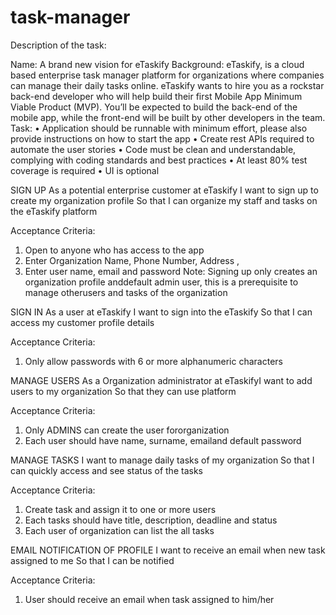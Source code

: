# task-manager
Description of the task:

Name: A brand new vision for eTaskify
  Background: eTaskify, is a cloud based enterprise task manager platform for organizations where companies
can manage their daily tasks online. eTaskify wants to hire you as a rockstar back-end
developer who will help build their first Mobile App Minimum Viable Product (MVP). You’ll be
expected to build the back-end of the mobile app, while the front-end will be built by other
developers in the team.
Task:
• Application should be runnable with minimum effort, please also provide instructions
on how to start the app
• Create rest APIs required to automate the user stories
• Code must be clean and understandable, complying with coding standards and best
practices
• At least 80% test coverage is required
• UI is optional

SIGN UP
As a potential enterprise customer at eTaskify I want to sign up to create my organization profile 
So that I can organize my staff and tasks on the eTaskify platform

Acceptance Criteria:
1. Open to anyone who has access to the app
2. Enter Organization Name, Phone Number,
Address ,
3. Enter user name, email and password
Note: Signing up only creates an organization profile anddefault admin user, this is a prerequisite to manage otherusers and tasks of the organization

SIGN IN
As a user at eTaskify I want to sign into the eTaskify
So that I can access my customer profile details

Acceptance Criteria:
1. Only allow passwords with 6 or more alphanumeric characters

MANAGE USERS
As a Organization administrator at eTaskifyI want to add users to my organization
So that they can use platform

Acceptance Criteria:
1. Only ADMINS can create the user fororganization
2. Each user should have name, surname, emailand default password 

MANAGE TASKS
I want to manage daily tasks of my organization
So that I can quickly access and see status of the tasks

Acceptance Criteria:
1. Create task and assign it to one or more users
2. Each tasks should have title, description, deadline and status
3. Each user of organization can list the all tasks

EMAIL NOTIFICATION OF PROFILE
I want to receive an email when new task assigned to me So that I can be notified

Acceptance Criteria:
1. User should receive an email when task assigned to him/her
